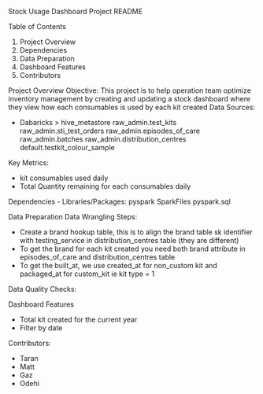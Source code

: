 Stock Usage Dashboard Project README

Table of Contents
  1.  Project Overview
  2.  Dependencies
  3.  Data Preparation
  4.  Dashboard Features
  5.  Contributors
   

Project Overview
  Objective: This project is to help operation team optimize inventory management by creating and updating a stock dashboard where they view how each consumables is used by each kit created
  Data Sources: 
  - Dabaricks > hive_metastore
                raw_admin.test_kits
                raw_admin.sti_test_orders
                raw_admin.episodes_of_care
                raw_admin.batches
                raw_admin.distribution_centres
                default.testkit_colour_sample

  Key Metrics:
  - kit consumables used daily
  - Total Quantity remaining for each consumables daily

Dependencies - Libraries/Packages:
  pyspark
  SparkFiles
  pyspark.sql


Data Preparation
  Data Wrangling Steps:
  - Create a brand hookup table, this is to align the brand table sk identifier with testing_service in distribution_centres table (they are different) 
  - To get the brand for each kit created you need both brand attribute in episodes_of_care and distribution_centres table
  - To get the built_at, we use created_at for non_custom kit and packaged_at for custom_kit ie kit type = 1

  Data Quality Checks:

Dashboard Features
  - Total kit created for the current year
  - Filter by date


Contributors:
  - Taran
  - Matt
  - Gaz
  - Odehi
